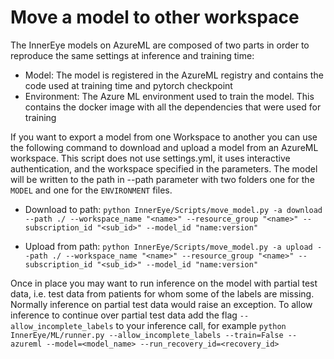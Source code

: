 # Move a model to other workspace

The InnerEye models on AzureML are composed of two parts in order to reproduce the same settings at inference and
training time:

- Model: The model is registered in the AzureML registry and contains the code used at training time and pytorch
  checkpoint
- Environment: The Azure ML environment used to train the model. This contains the docker image with all the 
  dependencies that were used for training

If you want to export a model from one Workspace to another you can use the following command to download and upload a
model from an AzureML workspace. This script does not use settings.yml, it uses interactive authentication, and the
workspace specified in the parameters. The model will be written to the path in --path parameter with two folders one
for the `MODEL` and one for the `ENVIRONMENT` files.

- Download to
  path: `python InnerEye/Scripts/move_model.py -a download --path ./ --workspace_name "<name>" --resource_group "<name>" --subscription_id "<sub_id>" --model_id "name:version"`

- Upload from
  path: `python InnerEye/Scripts/move_model.py -a upload --path ./ --workspace_name "<name>" --resource_group "<name>" --subscription_id "<sub_id>" --model_id "name:version"`

Once in place you may want to run inference on the model with partial test data, i.e. test data from patients for whom
some of the labels are missing. Normally inference on partial test data would raise an exception. To allow inference to continue over partial test data add the flag `--allow_incomplete_labels` to your inference call, for example `python InnerEye/ML/runner.py --allow_incomplete_labels --train=False --azureml --model=<model_name> --run_recovery_id=<recovery_id>`